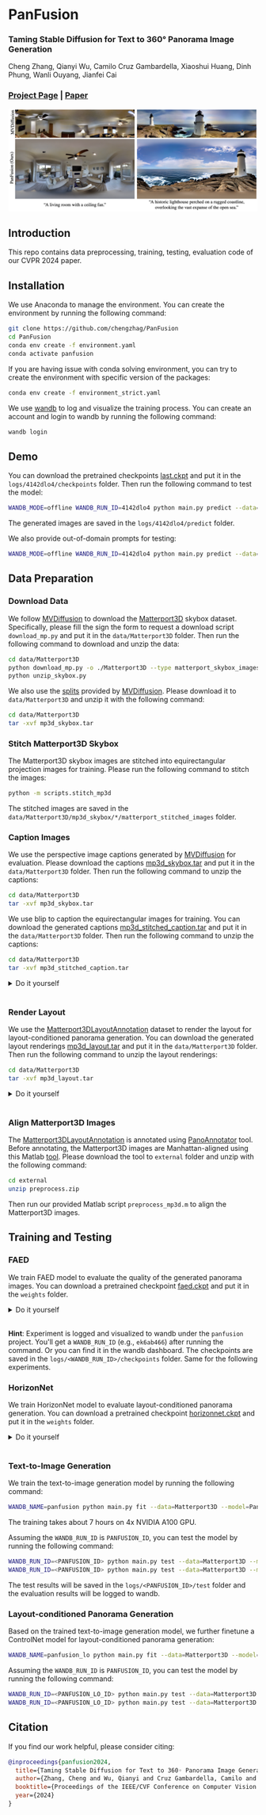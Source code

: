 # PanFusion

### Taming Stable Diffusion for Text to 360° Panorama Image Generation
Cheng Zhang, Qianyi Wu, Camilo Cruz Gambardella, Xiaoshui Huang, Dinh Phung, Wanli Ouyang, Jianfei Cai

### [Project Page](https://chengzhag.github.io/publication/panfusion) | [Paper](https://arxiv.org/abs/2404.07949)

![teaser](images/teaser.png)

## Introduction

This repo contains data preprocessing, training, testing, evaluation code of our CVPR 2024 paper.

## Installation

We use Anaconda to manage the environment. You can create the environment by running the following command:

```bash
git clone https://github.com/chengzhag/PanFusion
cd PanFusion
conda env create -f environment.yaml
conda activate panfusion
```

If you are having issue with conda solving environment, you can try to create the environment with specific version of the packages:

```bash
conda env create -f environment_strict.yaml
```

We use [wandb](https://www.wandb.com/) to log and visualize the training process. You can create an account and login to wandb by running the following command:

```bash
wandb login
```

## Demo

You can download the pretrained checkpoints [last.ckpt](https://monashuni-my.sharepoint.com/:u:/g/personal/cheng_zhang_monash_edu/EeTrujeSOgdHh7vWsjXuMPAB8JtTaXS1uR8sp0y1kwQ4NQ?e=cI5jec) and put it in the `logs/4142dlo4/checkpoints` folder. Then run the following command to test the model:

```bash
WANDB_MODE=offline WANDB_RUN_ID=4142dlo4 python main.py predict --data=Matterport3D --model=PanFusion --ckpt_path=last
```

The generated images are saved in the `logs/4142dlo4/predict` folder.

We also provide out-of-domain prompts for testing:

```bash
WANDB_MODE=offline WANDB_RUN_ID=4142dlo4 python main.py predict --data=Demo --model=PanFusion --ckpt_path=last
```

## Data Preparation

### Download Data

We follow [MVDiffusion](https://github.com/Tangshitao/MVDiffusion) to download the [Matterport3D](https://niessner.github.io/Matterport/) skybox dataset. Specifically, please fill the sign the form to request a download script `download_mp.py` and put it in the `data/Matterport3D` folder. Then run the following command to download and unzip the data:

```bash
cd data/Matterport3D
python download_mp.py -o ./Matterport3D --type matterport_skybox_images
python unzip_skybox.py
```

We also use the [splits](https://www.dropbox.com/scl/fi/recc3utsvmkbgc2vjqxur/mp3d_skybox.tar?rlkey=ywlz7zvyu25ovccacmc3iifwe&dl=0) provided by [MVDiffusion](https://github.com/Tangshitao/MVDiffusion). Please download it to `data/Matterport3D` and unzip it with the following command:

```bash
cd data/Matterport3D
tar -xvf mp3d_skybox.tar
```

### Stitch Matterport3D Skybox

The Matterport3D skybox images are stitched into equirectangular projection images for training. Please run the following command to stitch the images:

```bash
python -m scripts.stitch_mp3d
```

The stitched images are saved in the `data/Matterport3D/mp3d_skybox/*/matterport_stitched_images` folder.

### Caption Images

We use the perspective image captions generated by [MVDiffusion](https://github.com/Tangshitao/MVDiffusion) for evaluation. Please download the captions [mp3d_skybox.tar](https://www.dropbox.com/scl/fi/recc3utsvmkbgc2vjqxur/mp3d_skybox.tar?rlkey=ywlz7zvyu25ovccacmc3iifwe&dl=0) and put it in the `data/Matterport3D` folder. Then run the following command to unzip the captions:

```bash
cd data/Matterport3D
tar -xvf mp3d_skybox.tar
```

We use blip to caption the equirectangular images for training. You can download the generated captions [mp3d_stitched_caption.tar](https://monashuni-my.sharepoint.com/:u:/g/personal/cheng_zhang_monash_edu/Ec1A8tOmt_5ItvT2aktSUioBHzC_LRYjqaHPqipJuUhPHw?e=BgDGhL) and put it in the `data/Matterport3D` folder. Then run the following command to unzip the captions:

```bash
cd data/Matterport3D
tar -xvf mp3d_stitched_caption.tar
```

<details>
<summary>Do it yourself</summary>

Alternatively, you can use the following command to generate the captions yourself:

```bash
python -m scripts.caption_mp3d
```

</details>
<br>

### Render Layout

We use the [Matterport3DLayoutAnnotation](https://github.com/ericsujw/Matterport3DLayoutAnnotation) dataset to render the layout for layout-conditioned panorama generation. You can download the generated layout renderings [mp3d_layout.tar](https://monashuni-my.sharepoint.com/:u:/g/personal/cheng_zhang_monash_edu/EQK5DP7LwWdOvhVjFER6dSsB255dUJknnVuNFROBEaWgjA?e=97UQEI) and put it in the `data/Matterport3D` folder. Then run the following command to unzip the layout renderings:

```bash
cd data/Matterport3D
tar -xvf mp3d_layout.tar
```

<details>
<summary>Do it yourself</summary>

Alternatively, you can run the following command to download the layout labels and render the layout yourself:

```bash
cd data
git clone https://github.com/ericsujw/Matterport3DLayoutAnnotation
cd Matterport3DLayoutAnnotation
unzip label_data.zip
cd ../..
python -m scripts.render_layout
```

</details>
<br>

### Align Matterport3D Images

The [Matterport3DLayoutAnnotation](https://github.com/ericsujw/Matterport3DLayoutAnnotation) is annotated using [PanoAnnotator](https://github.com/SunDaDenny/PanoAnnotator?tab=readme-ov-file#pre-process) tool. Before annotating, the Matterport3D images are Manhattan-aligned using this Matlab [tool](https://drive.google.com/file/d/1u6E5dT6zqFZsoLdV9ys-m0YJ9G3dtij7/view). Please download the tool to `external` folder and unzip with the following command:

```bash
cd external
unzip preprocess.zip
```

Then run our provided Matlab script `preprocess_mp3d.m` to align the Matterport3D images.

## Training and Testing

### FAED

We train FAED model to evaluate the quality of the generated panorama images. You can download a pretrained checkpoint [faed.ckpt](https://monashuni-my.sharepoint.com/:u:/g/personal/cheng_zhang_monash_edu/EWMxyeTXtjlPnd7zmT36XqsBkmvLo_wxCmeKVAWIWTqUWg?e=Rtq1a4) and put it in the `weights` folder.

<details>
<summary>Do it yourself</summary>

Alternatively, you can train the FAED model yourself by running the following command:

```bash
WANDB_NAME=faed python main.py fit --data=Matterport3D --model=FAED --trainer.max_epochs=60 --data.batch_size=4
```

Then copy the checkpoint to the `weights` folder and rename for later use.
The training takes about 4 hours on a single NVIDIA A100 GPU.

</details>
<br>

**Hint**: Experiment is logged and visualized to wandb under the `panfusion` project. You'll get a `WANDB_RUN_ID` (e.g., `ek6ab466`) after running the command. Or you can find it in the wandb dashboard. The checkpoints are saved in the `logs/<WANDB_RUN_ID>/checkpoints` folder. Same for the following experiments.

### HorizonNet

We train HorizonNet model to evaluate layout-conditioned panorama generation. You can download a pretrained checkpoint [horizonnet.ckpt](https://monashuni-my.sharepoint.com/:u:/g/personal/cheng_zhang_monash_edu/EYXsKsKuUqVLhfBgsnglKMIBgmVw9dvDVDUTH5l6wMZROg?e=gF1FW5) and put it in the `weights` folder.

<details>
<summary>Do it yourself</summary>

Alternatively, you can download the official checkpoint [resnet50_rnn__st3d.pth](https://drive.google.com/file/d/1JcHwSlYVbrXW1oh37ze7sEvW9asPdI3A/view?usp=share_link) to the `weights` folder and finetune the HorizonNet model yourself by running the following command:

```bash
WANDB_NAME=horizonnet python main.py fit --data=Matterport3D --model=HorizonNet --data.layout_cond_type=distance_map --data.horizon_layout=True --data.batch_size=4 --data.rand_rot_img=True --trainer.max_epochs=10 --model.ckpt_path=weights/resnet50_rnn__st3d.pth --data.num_workers=32
```

Then copy the checkpoint to the `weights` folder and rename for later use.
The training takes about 3 hours on a single NVIDIA A100 GPU.

</details>
<br>

### Text-to-Image Generation

We train the text-to-image generation model by running the following command:

```bash
WANDB_NAME=panfusion python main.py fit --data=Matterport3D --model=PanFusion
```

The training takes about 7 hours on 4x NVIDIA A100 GPU.

Assuming the `WANDB_RUN_ID` is `PANFUSION_ID`, you can test the model by running the following command:

```bash
WANDB_RUN_ID=<PANFUSION_ID> python main.py test --data=Matterport3D --model=PanFusion  --ckpt_path=last
WANDB_RUN_ID=<PANFUSION_ID> python main.py test --data=Matterport3D --model=EvalPanoGen
```

The test results will be saved in the `logs/<PANFUSION_ID>/test` folder and the evaluation results will be logged to wandb.

### Layout-conditioned Panorama Generation

Based on the trained text-to-image generation model, we further finetune a ControlNet model for layout-conditioned panorama generation:

```bash
WANDB_NAME=panfusion_lo python main.py fit --data=Matterport3D --model=PanFusion --trainer.max_epochs 100 --trainer.check_val_every_n_epoch 10 --model.ckpt_path=logs/<PANFUSION_ID>/checkpoints/last.ckpt --model.layout_cond=True --data.layout_cond_type=distance_map --data.uncond_ratio=0.5
```

Assuming the `WANDB_RUN_ID` is `PANFUSION_ID`, you can test the model by running the following command:

```bash
WANDB_RUN_ID=<PANFUSION_LO_ID> python main.py test --data=Matterport3D --model=PanFusion --ckpt_path=last --model.layout_cond=True --data.layout_cond_type=distance_map
WANDB_RUN_ID=<PANFUSION_LO_ID> python main.py test --data=Matterport3D --model=EvalPanoGen --data.manhattan_layout=True
```

## Citation

If you find our work helpful, please consider citing:

```bibtex
@inproceedings{panfusion2024,
  title={Taming Stable Diffusion for Text to 360◦ Panorama Image Generation},
  author={Zhang, Cheng and Wu, Qianyi and Cruz Gambardella, Camilo and Huang, Xiaoshui and Phung, Dinh and Ouyang, Wanli and Cai, Jianfei},
  booktitle={Proceedings of the IEEE/CVF Conference on Computer Vision and Pattern Recognition},
  year={2024}
}
```
